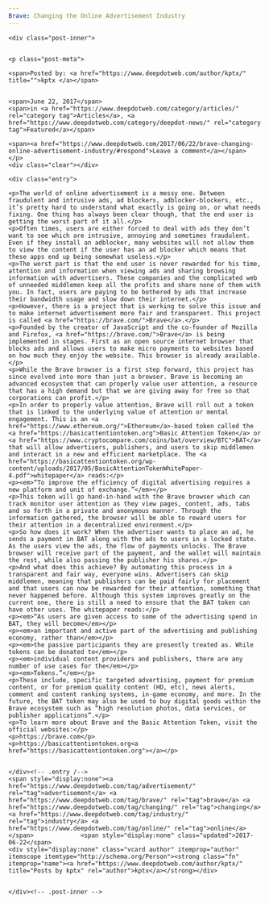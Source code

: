 ```yaml
---
Brave: Changing the Online Advertisement Industry
---
```

<article class="post-listing post-20797 post type-post status-publish format-standard has-post-thumbnail hentry category-articles category-deepdot-news tag-advertisement tag-brave tag-changing tag-industry tag-online">
    
    <div class="post-inner">
    
    
    <p class="post-meta">
    
    <span>Posted by: <a href="https://www.deepdotweb.com/author/kptx/" title="">kptx </a></span>
    
    
    <span>June 22, 2017</span>
    <span>in <a href="https://www.deepdotweb.com/category/articles/" rel="category tag">Articles</a>, <a href="https://www.deepdotweb.com/category/deepdot-news/" rel="category tag">Featured</a></span>
    
    <span><a href="https://www.deepdotweb.com/2017/06/22/brave-changing-online-advertisement-industry/#respond">Leave a comment</a></span>
    </p>
    <div class="clear"></div>
    
    <div class="entry">
    
    <p>The world of online advertisement is a messy one. Between fraudulent and intrusive ads, ad blockers, adblocker-blockers, etc., it’s pretty hard to understand what exactly is going on, or what needs fixing. One thing has always been clear though, that the end user is getting the worst part of it all.</p>
    <p>Often times, users are either forced to deal with ads they don’t want to see which are intrusive, annoying and sometimes fraudulent. Even if they install an adblocker, many websites will not allow them to view the content if the user has an ad blocker which means that these apps end up being somewhat useless.</p>
    <p>The worst part is that the end user is never rewarded for his time, attention and information when viewing ads and sharing browsing information with advertisers. These companies and the complicated web of unneeded middlemen keep all the profits and share none of them with you. In fact, users are paying to be bothered by ads that increase their bandwidth usage and slow down their internet.</p>
    <p>However, there is a project that is working to solve this issue and to make internet advertisement more fair and transparent. This project is called <a href="https://brave.com/">Brave</a>.</p>
    <p>Founded by the creator of JavaScript and the co-founder of Mozilla and Firefox, <a href="https://brave.com/">Brave</a> is being implemented in stages. First as an open source internet browser that blocks ads and allows users to make micro payments to websites based on how much they enjoy the website. This browser is already available.</p>
    <p>While the Brave browser is a first step forward, this project has since evolved into more than just a browser. Brave is becoming an advanced ecosystem that can properly value user attention, a resource that has a high demand but that we are giving away for free so that corporations can profit.</p>
    <p>In order to properly value attention, Brave will roll out a token that is linked to the underlying value of attention or mental engagement. This is an <a href="https://www.ethereum.org/">Ethereum</a>-based token called the <a href="https://basicattentiontoken.org">Basic Attention Token</a> or <a href="https://www.cryptocompare.com/coins/bat/overview/BTC">BAT</a> that will allow advertisers, publishers, and users to skip middlemen and interact in a new and efficient marketplace. The <a href="https://basicattentiontoken.org/wp-content/uploads/2017/05/BasicAttentionTokenWhitePaper-4.pdf">whitepaper</a> reads:</p>
    <p><em>“To improve the efficiency of digital advertising requires a new platform and unit of exchange.”</em></p>
    <p>This token will go hand-in-hand with the Brave browser which can track monitor user attention as they view pages, content, ads, tabs and so forth in a private and anonymous manner. Through the information gathered, the browser will be able to reward users for their attention in a decentralized environment.</p>
    <p>So how does it work? When the advertiser wants to place an ad, he sends a payment in BAT along with the ads to users in a locked state. As the users view the ads, the flow of payments unlocks. The Brave browser will receive part of the payment, and the wallet will maintain the rest, while also passing the publisher his shares.</p>
    <p>And what does this achieve? By automating this process in a transparent and fair way, everyone wins. Advertisers can skip middlemen, meaning that publishers can be paid fairly for placement and that users can now be rewarded for their attention, something that never happened before. Although this system improves greatly on the current one, there is still a need to ensure that the BAT token can have other uses. The whitepaper reads:</p>
    <p><em>“As users are given access to some of the advertising spend in BAT, they will become</em></p>
    <p><em>an important and active part of the advertising and publishing economy, rather than</em></p>
    <p><em>the passive participants they are presently treated as. While tokens can be donated to</em></p>
    <p><em>individual content providers and publishers, there are any number of use cases for the</em></p>
    <p><em>Tokens.”</em></p>
    <p>These include, specific targeted advertising, payment for premium content, or for premium quality content (HD, etc), news alerts, comment and content ranking systems, in-game economy, and more. In the future, the BAT token may also be used to buy digital goods within the Brave ecosystem such as “high resolution photos, data services, or publisher applications”.</p>
    <p>To learn more about Brave and the Basic Attention Token, visit the official websites:</p>
    <p>https://brave.com</p>
    <p>https://basicattentiontoken.org<a href="https://basicattentiontoken.org"></a></p>
    
    
    </div><!-- .entry /-->
    <span style="display:none"><a href="https://www.deepdotweb.com/tag/advertisement/" rel="tag">advertisement</a> <a href="https://www.deepdotweb.com/tag/brave/" rel="tag">brave</a> <a href="https://www.deepdotweb.com/tag/changing/" rel="tag">changing</a> <a href="https://www.deepdotweb.com/tag/industry/" rel="tag">industry</a> <a href="https://www.deepdotweb.com/tag/online/" rel="tag">online</a></span>				<span style="display:none" class="updated">2017-06-22</span>
    <div style="display:none" class="vcard author" itemprop="author" itemscope itemtype="http://schema.org/Person"><strong class="fn" itemprop="name"><a href="https://www.deepdotweb.com/author/kptx/" title="Posts by kptx" rel="author">kptx</a></strong></div>
    
    
    </div><!-- .post-inner -->
</article><!-- .post-listing -->


